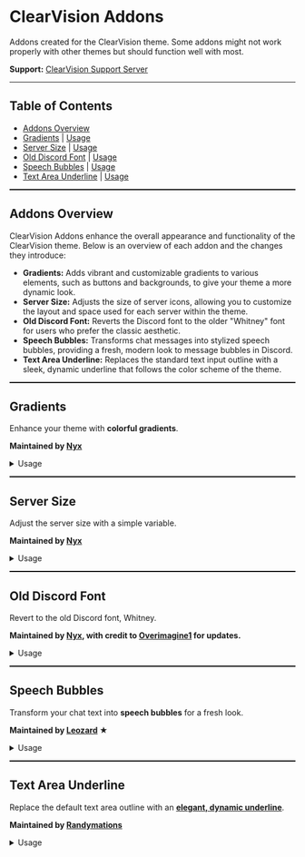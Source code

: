 <h1> ClearVision Addons </h1>

<p> Addons created for the ClearVision theme. Some addons might not work properly with other themes but should function well with most. </p>

<p><strong>Support:</strong> <a href="https://discord.gg/7pNUC9C">ClearVision Support Server</a></p>

<hr>

<h2>Table of Contents</h2>
<ul>
  <li><a href="#addons-overview">Addons Overview</a></li>
  <li><a href="#gradients">Gradients</a> | <a href="#gradients-usage">Usage</a></li>
  <li><a href="#server-size">Server Size</a> | <a href="#server-size-usage">Usage</a></li>
  <li><a href="#old-discord-font">Old Discord Font</a> | <a href="#old-discord-font-usage">Usage</a></li>
  <li><a href="#speech-bubbles">Speech Bubbles</a> | <a href="#speech-bubbles-usage">Usage</a></li>
  <li><a href="#text-area-underline">Text Area Underline</a> | <a href="#text-area-underline-usage">Usage</a></li>
</ul>

<hr style="border-top: 1px solid #000;">

<h2 id="addons-overview">Addons Overview</h2>

<p>ClearVision Addons enhance the overall appearance and functionality of the ClearVision theme. Below is an overview of each addon and the changes they introduce:</p>

<ul>
  <li><strong>Gradients:</strong> Adds vibrant and customizable gradients to various elements, such as buttons and backgrounds, to give your theme a more dynamic look.</li>
  <li><strong>Server Size:</strong> Adjusts the size of server icons, allowing you to customize the layout and space used for each server within the theme.</li>
  <li><strong>Old Discord Font:</strong> Reverts the Discord font to the older "Whitney" font for users who prefer the classic aesthetic.</li>
  <li><strong>Speech Bubbles:</strong> Transforms chat messages into stylized speech bubbles, providing a fresh, modern look to message bubbles in Discord.</li>
  <li><strong>Text Area Underline:</strong> Replaces the standard text input outline with a sleek, dynamic underline that follows the color scheme of the theme.</li>
</ul>

<hr style="border-top: 1px solid #000;">

<h2 id="gradients">Gradients</h2>
<p>Enhance your theme with <strong>colorful gradients</strong>.</p>
<p><strong>Maintained by <a href="https://github.com/NyxIsBad">Nyx</a></strong></p>

<details>
  <summary>Usage</summary>
  <a id="gradients-usage"></a>
  <pre><code>
@import url(https://clearvision.github.io/Addons/gradients.css);
</code></pre>

  <p>Add the following at the bottom inside of the <code>:root</code> selector:</p>

  <pre><code>
/* Gradients */
--gradient-color1: var(--main-color); /* primary color [default: var(--main-color)] */
--gradient-color2: var(--hover-color); /* secondary color [default: var(--hover-color)] */
--gradient-direction: 130deg; /* angle of gradient [default: 130deg] */
</code></pre>

  <p>Customize the values as needed, and <strong>you're done!</strong></p>
</details>

<hr style="border-top: 1px solid #000;">

<h2 id="server-size">Server Size</h2>
<p>Adjust the server size with a simple variable.</p>
<p><strong>Maintained by <a href="https://github.com/NyxIsBad">Nyx</a></strong></p>

<details>
  <summary>Usage</summary>
  <a id="server-size-usage"></a>
  <pre><code>
@import url(https://clearvision.github.io/Addons/serversize.css);
</code></pre>

  <p>Add the following at the bottom inside of the <code>:root</code> selector:</p>

  <pre><code>
/* Server Size */
--server-size: 48px;
</code></pre>

  <p>Change the value as needed to customize it, and <strong>you're set!</strong></p>
</details>

<hr style="border-top: 1px solid #000;">

<h2 id="old-discord-font">Old Discord Font</h2>
<p>Revert to the old Discord font, Whitney.</p>
<p><strong>Maintained by <a href="https://github.com/Overimagine1">Nyx</a>, with credit to <a href="https://github.com/Overimagine1">Overimagine1</a> for updates.</strong></p>

<details>
  <summary>Usage</summary>
  <a id="old-discord-font-usage"></a>
  <pre><code>
@import url(https://clearvision.github.io/Addons/whitney.css);
</code></pre>

  <p>Change your <code>--main-font</code> back to Whitney:</p>

  <pre><code>
--main-font: Whitney, Helvetica Neue, Helvetica, Arial, sans-serif;
</code></pre>

  <p><em>Note:</em> If you already have a Whitney font import, this step may be unnecessary.</p>
</details>

<hr style="border-top: 1px solid #000;">

<h2 id="speech-bubbles">Speech Bubbles</h2>
<p>Transform your chat text into <strong>speech bubbles</strong> for a fresh look.</p>
<p><strong>Maintained by <a href="https://github.com/Leozard">Leozard</a> ★</strong></p>

<details>
  <summary>Usage</summary>
  <a id="speech-bubbles-usage"></a>
  <pre><code>
@import url(https://clearvision.github.io/Addons/speech-bubbles.css);
</code></pre>

  <p><strong>Optional:</strong> Customize the bubble colors by adding this inside the <code>:root</code> selector:</p>

  <pre><code>
/* Speech Bubbles */
--bubble-color: #fff;
--bubble-hover-color: #fff;
</code></pre>
</details>

<hr style="border-top: 1px solid #000;">

<h2 id="text-area-underline">Text Area Underline</h2>
<p>Replace the default text area outline with an <strong><ins>elegant, dynamic underline</strong></ins>.</p>
<p><strong>Maintained by <a href="https://github.com/randymations">Randymations</a></strong></p>

<details>
  <summary>Usage</summary>
  <a id="text-area-underline-usage"></a>
  <pre><code>
@import url(https://clearvision.github.io/Addons/textAreaUnderline.css);
</code></pre>

  <p><strong>Done!</strong> The underline color will respect your <code>--main-color</code>.</p>
</details>

